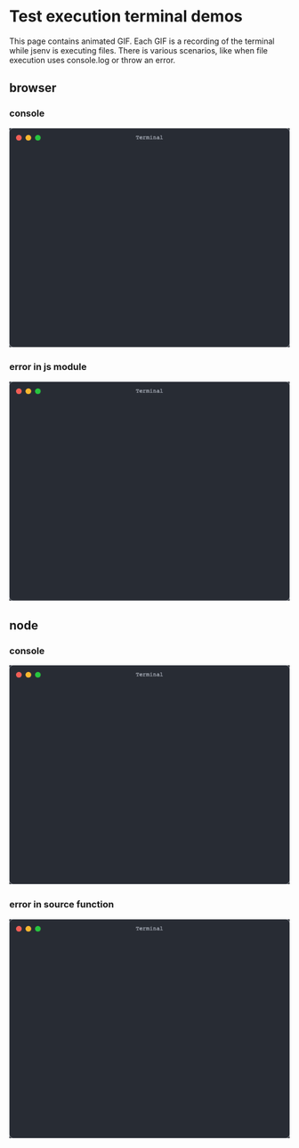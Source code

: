 # Test execution terminal demos

This page contains animated GIF. Each GIF is a recording of the terminal while jsenv is executing files. There is various scenarios, like when file execution uses console.log or throw an error.

## browser

### console

![toto](./snapshots/browsers/console.spec.html.gif)

### error in js module

![toto](./snapshots/browsers/error_in_js_module.spec.html.gif)

## node

### console

![toto](./snapshots/node/console.spec.js.gif)

### error in source function

![toto](./snapshots/node/error_in_source_function.spec.js.gif)
